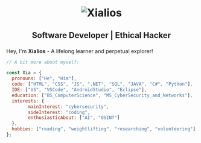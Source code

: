 <h1 align="center">
  <img src="https://github.com/Xialios/Xialios/blob/main/name.svg" alt="Xialios" />
</h1>

## <p align="center">Software Developer | Ethical Hacker</p>
Hey, I'm <b>Xialios</b> - A lifelong learner and perpetual explorer!

```javascript
// A bit more about myself:

const Xia = {
  pronouns: ["He", "Him"],
  code: ["HTML", "CSS", "JS", ".NET", "SQL", "JAVA", "C#", "Python"],
  IDE: ["VS", "VSCode", "AndroidStudio", "Eclipse"],
  education: ["BS_ComputerScience", "MS_CyberSecurity_and_Networks"],
  interests: {
        mainInterest: "cybersecurity",
        sideInterest: "coding",
        enthusiasticAbout: ["AI", "OSINT"]
  },
  hobbies: ["reading", "weightlifting", "researching", "volunteering"]
};
```
